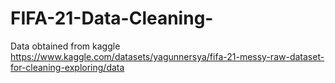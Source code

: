 # FIFA-21-Data-Cleaning-
Data obtained from kaggle https://www.kaggle.com/datasets/yagunnersya/fifa-21-messy-raw-dataset-for-cleaning-exploring/data
